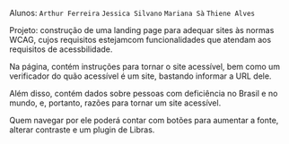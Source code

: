 Alunos:
`Arthur Ferreira`
`Jessica Silvano`
`Mariana Sà`
`Thiene Alves`

Projeto: 
construção de uma landing page para adequar sites às normas WCAG, cujos requisitos estejamcom funcionalidades que atendam aos requisitos de acessbilidade.

Na página, contém instruções para tornar o site acessível, bem como um verificador do quão acessível é um site, bastando informar a URL dele.

Além disso, contém dados sobre pessoas com deficiência no Brasil e no mundo, e, portanto, razões para tornar um site acessível. 

Quem navegar por ele poderá contar com botões para aumentar a fonte, alterar contraste e um plugin de Libras.